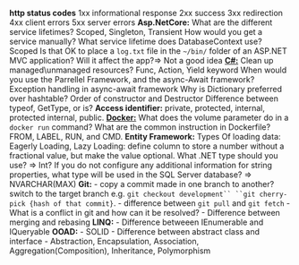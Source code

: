 **http status codes**
1xx informational response
2xx success
3xx redirection
4xx client errors
5xx server errors
**Asp.NetCore:** What are the different service lifetimes? Scoped, Singleton, Transient
How would you get a service manually? 
What service lifetime does DatabaseContext use? Scoped
Is that OK to place a `log.txt` file in the `~/bin/` folder of an ASP.NET MVC application? Will it affect the app?=> Not a good idea
**<u>C#:</u>** Clean up managed\unmanaged resources? 
Func, Action, Yield keyword
When would you use the Parrellel Framework, and the async-Await framework? 
Exception handling in async-await framework
Why is Dictionary preferred over hashtable? 
Order of constructor and Destructor
Difference between typeof, GetType, or is?
**Access identifier:**
private, protected, internal, protected internal, public.
**<u>Docker:</u>** What does the volume parameter do in a `docker run` command?
What are the common instruction in Dockerfile? FROM, LABEL, RUN, and CMD.
**Entity Framework:** Types Of loading data: Eagerly Loading, Lazy Loading:
define column to store a number without a fractional value, but make the value optional. What .NET type should you use? => Int?
If you do not configure any additional information for string properties, what type will be used in the SQL Server database? => NVARCHAR(MAX)
**Git:** 
\- copy a commit made in one branch to another?
switch to the target branch e.g. `git checkout development``
``git cherry-pick {hash of that commit}`.
\- difference between `git pull` and `git fetch`
\- What is a conflict in git and how can it be resolved?
\- Difference between merging  and rebasing
**LINQ:** 
\- Difference betweeen IEnumerable and IQueryable
**OOAD:**
\- SOLID
\- Difference between abstract class and interface
\- Abstraction, Encapsulation, Association, Aggregation(Composition), Inheritance, Polymorphism
